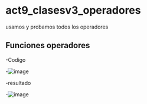 # act9_clasesv3_operadores
usamos y probamos todos los operadores

## Funciones operadores

-Codigo

-![image](https://github.com/user-attachments/assets/e522b23c-ca6e-446e-88ae-23dcfa389d58)

-resultado

-![image](https://github.com/user-attachments/assets/b2a621ae-41c5-44f8-a422-5f786648b388)

